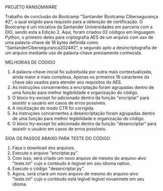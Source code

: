 PROJETO RANSOMWARE

Trabalho de conclusão do Bootcamp "Santander Bootcamp Cibersegurança #2", o qual exigido para requisito para a obtenção de certificação.
O Bootcamp é um iniciativa da Santander Universidades em parceria com a DIO, sendo esta a Edição 2.
Aqui, foram criados 02 códigos em linguagem Python, o primeiro deles para criptografia AES de um arquivo com uso de uma palavra-chave de 16 bytes definida como "SantanderCiberseguranca2024#2", o segundo apto a desincriptografia de um arquivo mediante uso de palavra-chave previamente conhecida.

MELHORIAS DE CÓDIGO
1. A palavra-chave inicial foi substituída por outra mais contextualizada, ainda maior e mais complexa. Apenas os primeiros 16 caracteres da chave são usados para atender aos requisitos do AES.
2. As instruções concernentes a encriptação foram agrupadas dentro de uma função para melhor legibilidade e organização do código.
3. O bloco try-except foi adicionado  dentro da função "encriptar" para assistir o usuário em casos de erros possíveis.   
4. A inicilização do modo CTR foi corrigida.
5. As instruções concernentes a desencriptação foram agrupadas dentro de uma função para melhor legibilidade e organização do código.
3. O bloco try-except foi adicionado dentro da função "desencriptar" para assistir o usuário em casos de erros possíveis.   

SIGA OS PASSOS ABAIXO PARA TESTE DO CÓDIGO
1. Faça o download dos arquivos.
2. Execute o arquivo "encriptar.py".
3. Com isso, será criado um novo arquivo de mesmo do arquivo-alvo "teste.txt" cujo o contéudo é ilegível em seu idioma nativo.
4. Execute o código "desencriptar.py".
5. Agora, será criará um novo arquivo de mesmo do arquivo-alvo "teste.txt" cujo o contéudo está legível legivel novamnete em seu idioma.
